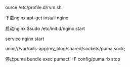 ource /etc/profile.d/rvm.sh

下载nginx 
apt-get install nginx

启动nginx
 $sudo /etc/init.d/nginx start

service nginx start

unix:///var/rails-app/my_blog/shared/sockets/puma.sock;

停止puma
bundle exec pumactl -F config/puma.rb stop

